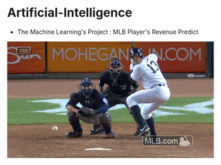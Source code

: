 # Artificial-Intelligence

- The Machine Learning's Project : MLB Player's Revenue Predict

![image](Fsk4.gif)